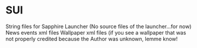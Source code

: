 # SUI
String files for Sapphire Launcher (No source files of the launcher...for now)
News events xml files
Wallpaper xml files (if you see a wallpaper that was not properly credited because the Author was unknown, lemme know!
